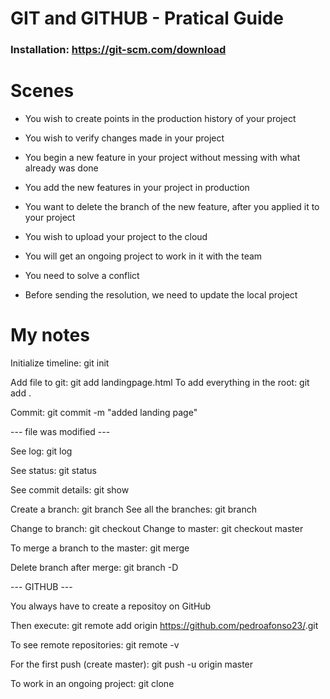 # GIT and GITHUB - Pratical Guide

### Installation: https://git-scm.com/download

# Scenes

- You wish to create points in the production history of your project
- You wish to verify changes made in your project

- You begin a new feature in your project without messing with what already was done
- You add the new features in your project in production
- You want to delete the branch of the new feature, after you applied it to your project

- You wish to upload your project to the cloud

- You will get an ongoing project to work in it with the team
- You need to solve a conflict            
- Before sending the resolution, we need to update the local project    

# My notes

Initialize timeline: git init

Add file to git: git add landingpage.html
To add everything in the root: git add .

Commit: git commit -m "added landing page"

--- file was modified ---

See log: git log

See status: git status

See commit details: git show <commit code>

Create a branch: git branch <branch name>
See all the branches: git branch

Change to branch: git checkout <branch name>
Change to master: git checkout master

To merge a branch to the master: git merge <branch name>

Delete branch after merge: git branch -D <branch name>

--- GITHUB ---

You always have to create a repositoy on GitHub

Then execute: git remote add origin https://github.com/pedroafonso23/<repository name>.git 

To see remote repositories: git remote -v

For the first push (create master): git push -u origin master

To work in an ongoing project: git clone <project link from GitHub>

